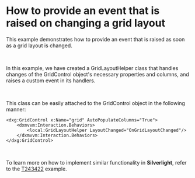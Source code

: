 # How to provide an event that is raised on changing a grid layout


<p>This example demonstrates how to provide an event that is raised as soon as a grid layout is changed.</p>
<br />
<p>In this example, we have created a GridLayoutHelper class that handles changes of the GridControl object's necessary properties and columns, and raises a custom event in its handlers.</p>
<br />
<p>This class can be easily attached to the GridControl object in the following manner:</p>


```xaml
<dxg:GridControl x:Name="grid" AutoPopulateColumns="True">
	<dxmvvm:Interaction.Behaviors>
		<local:GridLayoutHelper LayoutChanged="OnGridLayoutChanged"/>
	</dxmvvm:Interaction.Behaviors>
</dxg:GridControl>
```


<p> </p>
<p>To learn more on how to implement similar functionality in <strong>Silverlight</strong>, refer to the <a href="https://www.devexpress.com/Support/Center/p/T243422">T243422</a> example.</p>

<br/>



